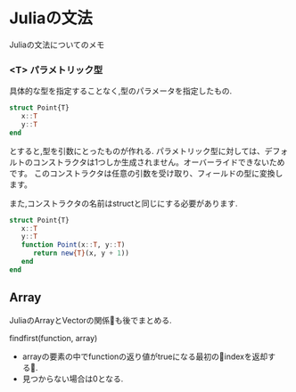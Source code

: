 # Juliaの文法

Juliaの文法についてのメモ

### \<T> パラメトリック型
具体的な型を指定することなく,型のパラメータを指定したもの.

```julia
struct Point{T}
   x::T
   y::T
end
```

とすると,型を引数にとったものが作れる.
パラメトリック型に対しては、デフォルトのコンストラクタは1つしか生成されません。オーバーライドできないためです。
このコンストラクタは任意の引数を受け取り、フィールドの型に変換します。

また,コンストラクタの名前はstructと同じにする必要があります.

```julia
struct Point{T}
   x::T
   y::T
   function Point(x::T, y::T)
      return new{T}(x, y + 1))
   end
end
```

## Array
JuliaのArrayとVectorの関係も後でまとめる.

findfirst(function, array)
- arrayの要素の中でfunctionの返り値がtrueになる最初のindexを返却する.
- 見つからない場合は0となる.
